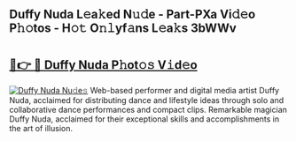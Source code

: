 ## Duffy Nuda L𝚎a𝚔ed N𝚞𝚍e - Part-PXa Vi𝚍𝚎o P𝚑𝚘tos - H𝚘𝚝 O𝚗𝚕yf𝚊ns L𝚎a𝚔s 3bWWv

# <h2><a href="http://kfczlp.oniu.top/?m=Duffy+Nuda">🔗👉 🔴 Duffy Nuda P𝚑ot𝚘𝚜 V𝚒d𝚎o</a></h2>

[![Duffy Nuda Nu𝚍e𝚜](https://i.imgur.com/0qMVB7G.gif)](http://kfczlp.oniu.top/?m=Duffy+Nuda)
Web-based performer and digital media artist Duffy Nuda, acclaimed for distributing dance and lifestyle ideas through solo and collaborative dance performances and compact clips. Remarkable magician Duffy Nuda, acclaimed for their exceptional skills and accomplishments in the art of illusion.  
